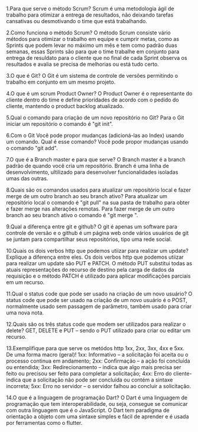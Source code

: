 1.Para que serve o método Scrum?
	Scrum é uma metodologia ágil de trabalho para otimizar a entrega de resultados,
	não deixando tarefas cansativas ou desmotivando o time que está trabalhando.

2.Como funciona o método Scrum? 
	O método Scrum consiste vário métodos para otimizar o trabalho em equipe e cumprir metas, 
	como as Sprints que podem levar no máximo um mês e tem como padrão duas semanas, essas Sprints 
	são para que o time trabalhe em conjunto para entrega de resuldato para o cliente que no final 
	de cada Sprint observa os resultados e avalia se precisa de melhorias ou está tudo certo.

3.O que é Git? 
	O Git é um sistema de controle de versões permitindo o trabalho em conjunto em um mesmo projeto.

4.O que é um scrum Product Owner? 
	O Product Owner é o representante do cliente dentro do time e define prioridades de acordo com 
	o pedido do cliente, mantendo o product backlog atualizado.

5.Qual o comando para criação de um novo repositório no Git?
	Para o Git iniciar um repositório o comando é "git init". 

6.Com o Git Você pode propor mudanças (adicioná-las ao Index) usando um comando. Qual é esse comando? 
	Você pode propor mudanças usando o comando "git add".

7.O que é a Branch master e para que serve? 
	O Branch master é a branch padrão de quando você cria um repositório. Branch é uma linha de desenvolvimento, 
	ultilizado para desenvolver funcionalidades isoladas umas das outras. 

8.Quais são os comandos usados para atualizar um repositório local e fazer merge de um outro branch ao seu branch ativo? 
	Para atualizar um repositório local o comando é "git pull" na sua pasta de trabalho para obter e fazer merge 
	nas alterações remotas. Para fazer merge de um outro branch ao seu branch ativo o comando é "git merge <branch>".

9.Qual a diferença entre git e github? 
	O git é apenas um software para controle de versão e o github é um página web onde vários usuários de git 
	se juntam para compartilhar seus repositórios, tipo uma rede social.

10.Quais os dois verbos http que podemos utiizar para realizar um update? Explique a diferença entre eles. 
	Os dois verbos http que podemos utiizar para realizar um update são PUT e PATCH. O método PUT substitui 
	todas as atuais representações do recurso de destino pela carga de dados da requisição e o método PATCH é 
	utilizado para aplicar modificações parciais em um recurso.

11.Qual o status code que pode ser usado na criação de um novo usuário? 
	O status code que pode ser usado na criação de um novo usuário é o POST, normalmente usado sem passagem de 
	parâmetro, também usado para criar uma nova nota.

12.Quais são os três status code que modem ser utilizados para realizar o delete? 
	GET, DELETE e PUT – sendo o PUT utilizado para criar ou editar um recurso.

13.Exemplifique para que serve os metódos http 1xx, 2xx, 3xx, 4xx e 5xx. De uma forma macro (geral)! 
	1xx: Informativo – a solicitação foi aceita ou o processo continua em andamento;
	2xx: Confirmação – a ação foi concluída ou entendida;
	3xx: Redirecionamento – indica que algo mais precisa ser feito ou precisou ser feito para completar a solicitação;
	4xx: Erro do cliente- indica que a solicitação não pode ser concluída ou contém a sintaxe incorreta;
	5xx: Erro no servidor – o servidor falhou ao concluir a solicitação.

14.O que é a linguagem de programação Dart?
	O Dart é uma linguagem de programação que tem interoperabilidade, ou seja, consegue se comunicar com outra linguagem que é o JavaScript. 
	O Dart tem paradigma de orientação a objeto com uma sintaxe simples e fácil de aprender e é usada por ferramentas como o flutter.